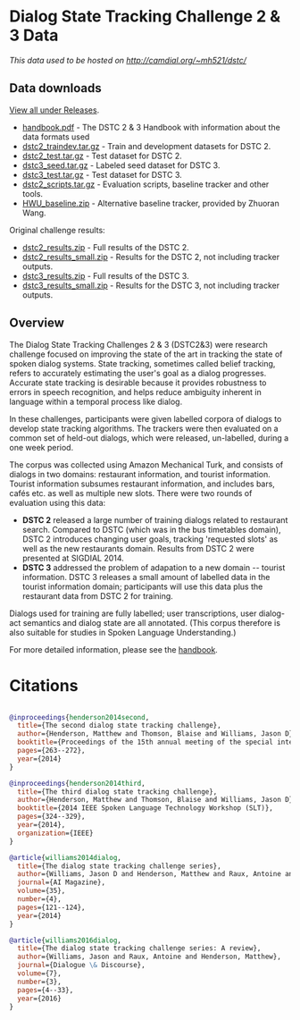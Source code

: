 # Dialog State Tracking Challenge 2 &amp; 3 Data

*This data used to be hosted on http://camdial.org/~mh521/dstc/*

## Data downloads

[View all under Releases](https://github.com/matthen/dstc/releases/tag/v1).

* [handbook.pdf](handbook.pdf) - The DSTC 2 & 3 Handbook with information about the data formats used
* [dstc2_traindev.tar.gz](https://github.com/matthen/dstc/releases/download/v1/dstc2_traindev.tar.gz) - Train and development datasets for DSTC 2.
* [dstc2_test.tar.gz](https://github.com/matthen/dstc/releases/download/v1/dstc2_test.tar.gz) -  Test dataset for DSTC 2.
* [dstc3_seed.tar.gz](https://github.com/matthen/dstc/releases/download/v1/dstc3_seed.tar.gz) - Labeled seed dataset for DSTC 3.
* [dstc3_test.tar.gz](https://github.com/matthen/dstc/releases/download/v1/dstc3_test.tar.gz) - Test dataset for DSTC 3.
* [dstc2_scripts.tar.gz](https://github.com/matthen/dstc/releases/download/v1/dstc2_scripts.tar.gz) - Evaluation scripts, baseline tracker and other tools.
* [HWU_baseline.zip](https://github.com/matthen/dstc/releases/download/v1/HWU_baseline.zip) - Alternative baseline tracker, provided by Zhuoran Wang.

Original challenge results:

* [dstc2_results.zip](https://github.com/matthen/dstc/releases/download/v1/dstc2_results.zip) - Full results of the DSTC 2.
* [dstc2_results_small.zip](https://github.com/matthen/dstc/releases/download/v1/dstc2_results_small.zip) - Results for the DSTC 2, not including tracker outputs.
* [dstc3_results.zip](https://github.com/matthen/dstc/releases/download/v1/dstc3_results.zip) - Full results of the DSTC 3.
* [dstc3_results_small.zip](https://github.com/matthen/dstc/releases/download/v1/dstc3_results_small.zip) - Results for the DSTC 3, not including tracker outputs.


## Overview


The Dialog State Tracking Challenges 2 &amp; 3 (DSTC2&amp;3) were research challenge focused on improving the state of the art in tracking the state of spoken dialog systems. State tracking, sometimes called belief tracking, refers to accurately estimating the user's goal as a dialog progresses. Accurate state tracking is desirable because it provides robustness to errors in speech recognition, and helps reduce ambiguity inherent in language within a temporal process like dialog.


In these challenges, participants were given labelled corpora of dialogs to develop state tracking algorithms. The trackers were then evaluated on a common set of held-out dialogs, which were released, un-labelled, during a one week period.

The corpus was collected using Amazon Mechanical Turk, and consists of dialogs in two domains: restaurant information, and tourist information. Tourist information subsumes restaurant information, and includes bars, cafés etc. as well as multiple new slots. There were two rounds of evaluation using this data:

* **DSTC 2** released a large number of training dialogs related to restaurant search. Compared to DSTC (which was in the bus timetables domain), DSTC 2 introduces changing user goals, tracking 'requested slots' as well as the new restaurants domain. Results from DSTC 2 were presented at SIGDIAL 2014.
* **DSTC 3** addressed the problem of adapation to a new domain -- tourist information. DSTC 3 releases a small amount of labelled data in the tourist information domain; participants will use this data plus the restaurant data from DSTC 2 for training.

Dialogs used for training are fully labelled; user transcriptions, user dialog-act semantics and dialog state are all annotated. (This corpus therefore is also suitable for studies in Spoken Language Understanding.)

For more detailed information, please see the [handbook](handbook.pdf).


# Citations

```bibtex

@inproceedings{henderson2014second,
  title={The second dialog state tracking challenge},
  author={Henderson, Matthew and Thomson, Blaise and Williams, Jason D},
  booktitle={Proceedings of the 15th annual meeting of the special interest group on discourse and dialogue (SIGDIAL)},
  pages={263--272},
  year={2014}
}

@inproceedings{henderson2014third,
  title={The third dialog state tracking challenge},
  author={Henderson, Matthew and Thomson, Blaise and Williams, Jason D},
  booktitle={2014 IEEE Spoken Language Technology Workshop (SLT)},
  pages={324--329},
  year={2014},
  organization={IEEE}
}

@article{williams2014dialog,
  title={The dialog state tracking challenge series},
  author={Williams, Jason D and Henderson, Matthew and Raux, Antoine and Thomson, Blaise and Black, Alan and Ramachandran, Deepak},
  journal={AI Magazine},
  volume={35},
  number={4},
  pages={121--124},
  year={2014}
}

@article{williams2016dialog,
  title={The dialog state tracking challenge series: A review},
  author={Williams, Jason and Raux, Antoine and Henderson, Matthew},
  journal={Dialogue \& Discourse},
  volume={7},
  number={3},
  pages={4--33},
  year={2016}
}

```
